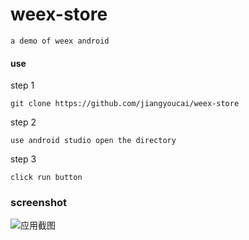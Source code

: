 # weex-store

    a demo of weex android

#### use

step 1

    git clone https://github.com/jiangyoucai/weex-store

step 2

    use android studio open the directory

step 3

    click run button

### screenshot
![应用截图](https://image-2.b0.upaiyun.com/image-2/file_1470823342621804227.jpg)
